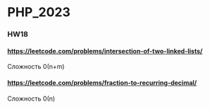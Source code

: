 # PHP_2023

### HW18

#### https://leetcode.com/problems/intersection-of-two-linked-lists/
Сложность 0(n+m)

#### https://leetcode.com/problems/fraction-to-recurring-decimal/
Сложность 0(n)